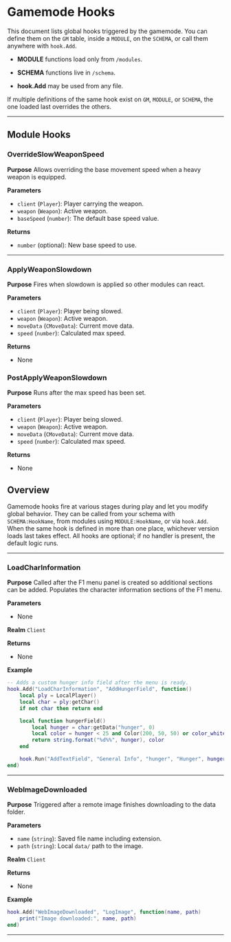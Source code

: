 # Gamemode Hooks

This document lists global hooks triggered by the gamemode. You can define them on the `GM` table, inside a `MODULE`, on the `SCHEMA`, or call them anywhere with `hook.Add`.

- **MODULE** functions load only from `/modules`.

- **SCHEMA** functions live in `/schema`.

- **hook.Add** may be used from any file.

If multiple definitions of the same hook exist on `GM`, `MODULE`, or `SCHEMA`, the one loaded last overrides the others.

---

## Module Hooks

### OverrideSlowWeaponSpeed

**Purpose**
Allows overriding the base movement speed when a heavy weapon is equipped.

**Parameters**

- `client` (`Player`): Player carrying the weapon.
- `weapon` (`Weapon`): Active weapon.
- `baseSpeed` (`number`): The default base speed value.

**Returns**
- `number` (optional): New base speed to use.

---

### ApplyWeaponSlowdown

**Purpose**
Fires when slowdown is applied so other modules can react.

**Parameters**

- `client` (`Player`): Player being slowed.
- `weapon` (`Weapon`): Active weapon.
- `moveData` (`CMoveData`): Current move data.
- `speed` (`number`): Calculated max speed.

**Returns**
- None

### PostApplyWeaponSlowdown

**Purpose**
Runs after the max speed has been set.

**Parameters**

- `client` (`Player`): Player being slowed.
- `weapon` (`Weapon`): Active weapon.
- `moveData` (`CMoveData`): Current move data.
- `speed` (`number`): Calculated max speed.

**Returns**
- None


## Overview

Gamemode hooks fire at various stages during play and let you modify global behavior. They can be called from your schema with `SCHEMA:HookName`, from modules using `MODULE:HookName`, or via `hook.Add`. When the same hook is defined in more than one place, whichever version loads last takes effect. All hooks are optional; if no handler is present, the default logic runs.

---

### LoadCharInformation

**Purpose**
Called after the F1 menu panel is created so additional sections can be added. Populates the character information sections of the F1 menu.

**Parameters**

- None

**Realm**
`Client`

**Returns**
- None

**Example**

```lua
-- Adds a custom hunger info field after the menu is ready.
hook.Add("LoadCharInformation", "AddHungerField", function()
    local ply = LocalPlayer()
    local char = ply:getChar()
    if not char then return end

    local function hungerField()
        local hunger = char:getData("hunger", 0)
        local color = hunger < 25 and Color(200, 50, 50) or color_white
        return string.format("%d%%", hunger), color
    end

    hook.Run("AddTextField", "General Info", "hunger", "Hunger", hungerField)
end)
```

---

### WebImageDownloaded

**Purpose**
Triggered after a remote image finishes downloading to the data folder.

**Parameters**

- `name` (`string`): Saved file name including extension.
- `path` (`string`): Local `data/` path to the image.

**Realm**
`Client`

**Returns**
- None

**Example**

```lua
hook.Add("WebImageDownloaded", "LogImage", function(name, path)
    print("Image downloaded:", name, path)
end)
```

---

